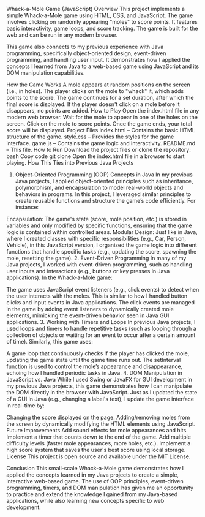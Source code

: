 Whack-a-Mole Game (JavaScript)
Overview
This project implements a simple Whack-a-Mole game using HTML, CSS, and JavaScript. The game involves clicking on randomly appearing "moles" to score points. It features basic interactivity, game loops, and score tracking. The game is built for the web and can be run in any modern browser.

This game also connects to my previous experience with Java programming, specifically object-oriented design, event-driven programming, and handling user input. It demonstrates how I applied the concepts I learned from Java to a web-based game using JavaScript and its DOM manipulation capabilities.

How the Game Works
A mole appears at random positions on the screen (i.e., in holes).
The player clicks on the mole to "whack" it, which adds points to the score.
The game continues for a set duration, after which the final score is displayed.
If the player doesn't click on a mole before it disappears, no points are added.
How to Play
Open the index.html file in any modern web browser.
Wait for the mole to appear in one of the holes on the screen.
Click on the mole to score points.
Once the game ends, your total score will be displayed.
Project Files
index.html – Contains the basic HTML structure of the game.
style.css – Provides the styles for the game interface.
game.js – Contains the game logic and interactivity.
README.md – This file.
How to Run
Download the project files or clone the repository:
bash
Copy code
git clone <repository-url>
Open the index.html file in a browser to start playing.
How This Ties into Previous Java Projects
1. Object-Oriented Programming (OOP) Concepts in Java
In my previous Java projects, I applied object-oriented principles such as inheritance, polymorphism, and encapsulation to model real-world objects and behaviors in programs. In this project, I leveraged similar principles to create reusable functions and structure the game’s code efficiently. For instance:

Encapsulation: The game's state (score, mole position, etc.) is stored in variables and only modified by specific functions, ensuring that the game logic is contained within controlled areas.
Modular Design: Just like in Java, where I created classes with specific responsibilities (e.g., Car, Person, Vehicle), in this JavaScript version, I organized the game logic into different functions that handle specific tasks (e.g., updating the score, spawning the mole, resetting the game).
2. Event-Driven Programming
In many of my Java projects, I worked with event-driven programming, such as handling user inputs and interactions (e.g., buttons or key presses in Java applications). In the Whack-a-Mole game:

The game uses JavaScript event listeners (e.g., click events) to detect when the user interacts with the moles. This is similar to how I handled button clicks and input events in Java applications.
The click events are managed in the game by adding event listeners to dynamically created mole elements, mimicking the event-driven behavior seen in Java GUI applications.
3. Working with Timers and Loops
In previous Java projects, I used loops and timers to handle repetitive tasks (such as looping through a collection of objects or waiting for an event to occur after a certain amount of time). Similarly, this game uses:

A game loop that continuously checks if the player has clicked the mole, updating the game state until the game time runs out.
The setInterval function is used to control the mole’s appearance and disappearance, echoing how I handled periodic tasks in Java.
4. DOM Manipulation in JavaScript vs. Java
While I used Swing or JavaFX for GUI development in my previous Java projects, this game demonstrates how I can manipulate the DOM directly in the browser with JavaScript. Just as I updated the state of a GUI in Java (e.g., changing a label's text), I update the game interface in real-time by:

Changing the score displayed on the page.
Adding/removing moles from the screen by dynamically modifying the HTML elements using JavaScript.
Future Improvements
Add sound effects for mole appearances and hits.
Implement a timer that counts down to the end of the game.
Add multiple difficulty levels (faster mole appearances, more holes, etc.).
Implement a high score system that saves the user's best score using local storage.
License
This project is open source and available under the MIT License.

Conclusion
This small-scale Whack-a-Mole game demonstrates how I applied the concepts learned in my Java projects to create a simple, interactive web-based game. The use of OOP principles, event-driven programming, timers, and DOM manipulation has given me an opportunity to practice and extend the knowledge I gained from my Java-based applications, while also learning new concepts specific to web development.